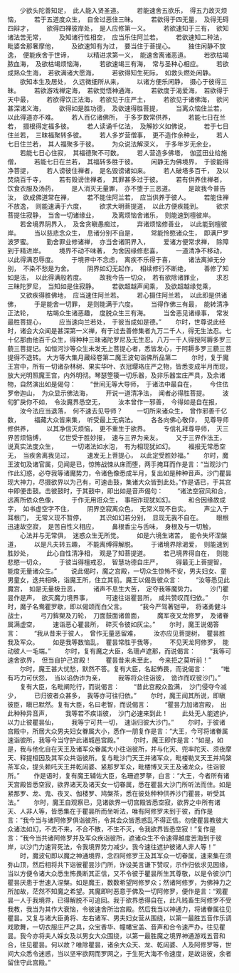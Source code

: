 <!-- { "loadSidebar": true } -->
　　少欲头陀善知足，　此人能入贤圣道。
　　若能速舍五欲乐，　得五力故灭烦恼，
　　若于五道度众生，　自舍过恶住三昧。
　　若欲得于四无量，　及得无碍四辩才，
　　欲得四禅彼岸处，　是人应修第一义。
　　若欲速知于三有，　欲知诸法苦无常，
　　及知诸行性相空，　应当乐住阿兰若。
　　若欲速知二种法，　毗婆舍那奢摩他，
　　及欲速知有为过，　要当住于菩提心。
　　独住闲静不放逸，　便能疾舍于世谛，
　　以精进求第一义，　能速舍离诸恶道。
　　若欲枯竭脓血海，　及欲枯竭烦恼海，
　　若欲速竭三有海，　常与圣种心相应。
　　若欲成熟众生海，　若欲满诸大愿海，
　　若欲得知生死际，　如救头燃处闲静。
　　欲知本生及居处，　久远微细所从来，
　　以诸方便乐闲静，　摄心于彼得三昧。
　　若欲游戏禅定海，　若欲觉悟神通海，
　　若欲度于渴爱海，　若欲得于天中最，
　　若欲得饮正法海，　若欲见于庄严土，
　　若欲见于诸佛海，　欲问甚深诸义海，
　　欲得如是胜功德，　及欲速得胜菩提，
　　当离众恼住兰若，　以此得道亦不难。
　　若人百亿诸佛所，　于多岁数常供养，
　　若能七日在兰若，　摄根得定福多彼。
　　若人读诵千亿法，　及解妙义如佛说，
　　若于七日住兰若，　三昧福聚转多彼。
　　若人多岁营僧事，　更不造作余种业，
　　若人七日住兰若，　其人福聚多于彼。
　　为众说法解深义，　于多年岁无余业，
　　若能七日心住寂，　其福德聚不可数。
　　若人营造多佛塔，　伽蓝田业给施僧，
　　若能七日在兰若，　其福转多胜于彼。
　　闲静无为佛境界，　于彼能得净菩提，
　　若人谤彼住禅者，　是名毁谤诸如来。
　　若人破塔多百千，　及以焚烧百千寺，
　　若有毁谤住禅者，　其罪甚多过于彼。
　　若有供养住禅者，　饮食衣服及汤药，
　　是人消灭无量罪，　亦不堕于三恶道。
　　是故我今普告汝，　欲成佛道常在禅，
　　若不能住阿兰若，　应当供养于彼人。
　　若能住禅不放逸，　则能速满于六度，
　　欲求大明菩提道，　以此方便疾能到。
　　欲求菩提住寂静，　当舍一切诸缘业，
　　及离烦恼舍诸乐，　则能速到檀彼岸。
　　若舍境界阴界入，　及舍贪瞋愚痴过，
　　弃诸烦恼修善业，　以此能到檀彼岸。
　　当以慈悲念众生，　息诸分别不自是，
　　常能怜愍诸众生，　即满尸罗波罗蜜。
　　勤舍罪业修诸禅，　亦当舍诸阴界入，
　　爱诸方便常求禅，　除障到于精进岸。
　　境界不动不味著，　为舍因缘修悲喜，
　　一道清净不移动，　以此得满忍辱度。
　　于境界中不念虑，　离疾不乐得于喜，
　　诸法离掉无分别，　不染不愁是为舍。
　　阴界如幻无起作，　相续修行不断绝，
　　善修了知如是法，　以此得满般若度。
　　故我今告一切众，　若有欲除诸罪业，
　　求忍三昧陀罗尼，　当知如是住寂静。
　　若欲超越声闻乘，　及欲超越缘觉乘，
　　又欲疾得胜佛地，　应当速住阿兰若。
　　若心摄住阿兰若，　以此即是供诸佛，
　　于是能舍一切罪，　是则能满于六度。
　　当得作佛三有最，　能转清净正法轮，
　　枯竭众生诸恶趣，　度脱众生三有海。
　　当舍恶见诸缘事，　常发最胜菩提心，
　　应当速向兰若处，　于彼当成如是德。”
　　尔时，世尊说此经时，诸会大众闻是甚深第一义禅，有于过去善修集者九万二千人，得无生法忍。七十亿那由他百千众生，得种种三昧诸陀罗尼及无生忍。八万一千人得授阿耨多罗三藐三菩提记。如恒河沙等众生未发无上菩提心者，悉皆发心，于阿耨多罗三藐三菩提得不退转。
大方等大集月藏经卷第二魔王波旬诣佛所品第二
　　尔时，复于魔王宫中，所有一切诸杂林树、果实华叶、衣冠璎珞庄严之物，皆悉变成半月而现，放大光明照魔王宫，内外明彻。琴瑟箜篌一切乐器，及非乐器宝庄严具，及余诸物，自然演出如是偈句：
　　“世间无等大导师，　于诸法中最自在，
　　今住佉罗帝迦山，　为众显示佛法海，
　　开说一道清净法，　闻者必得胜菩提。
　　波旬犷戾你不如，　令汝魔界悉空无，
　　汝本曾作一邪善，　今得如是自在报，
　　汝今法应当退落，　何不速去见导师？
　　一切所来诸众生，　曾作邪善千亿数，
　　福藏大众皆来集，　听受最上无病法。
　　各各向佛心敬仰，　见尊导师修供养，
　　以其净信灭烦恼，　更不重生于欲界。
　　专信礼拜尊导师，　灭三界苦烦恼缚，
　　亿世受于胜妙报，　速与三界为亲友。
　　又于三界作法王，　说真实法度众生，
　　一切诸法如水泡，　有为相现犹如幻。
　　福报无常悉空无，　当疾舍离我见过，
　　速发无上菩提心，　以此定受胜妙福。”
　　尔时，魔王波旬及诸官属，见闻是已，惊怖战悚从床而堕，两手掩耳而作是言：“当观沙门作此幻惑，必夺我等诸魔势力，令诸色像悉成半月，复出如是种种音声。沙门瞿昙现大神力，尽摄欲界以为己有，可速击鼓，集诸大众皆到此处。”作是语已，于其宫中即便击鼓。击彼鼓时，于其鼓中，即出如是音声偈句：
　　“诸法空寂风和合，　远离所依众色像，
　　于作无用诳众生，　事相诈现犹如幻。
　　和合因缘故成字，　如书虚空字不住，
　　阴界空寂离众色，　无常义现不自实。
　　声尘入于耳根门，　无常义现不暂停，
　　其识如幻若分别，　显现无我不自在。
　　眼根迅速故空寂，　是苦自性义相应，
　　鼻根香尘与舌味，　身根及与一切触，
　　心法并与无常俱，　迷惑众生无所觉。
　　如是六境生诸苦，　能令失坏涅槃道，
　　以是凡夫转五趣，　不能离缚得解脱。
　　于诸境界除渴爱，　则能速到胜妙处，
　　此心自性清净相，　观是了知菩提道。
　　若己境界得自在，　则能悲愍一切众，
　　于彼当得檀戒忍，　智慧功德自庄严，
　　得最无上菩提智，　能度无量诸众生。”
　　说此偈时，魔之宫殿，一切众生惊怖不安，男夫妇女、童男童女，迭共相唤，诣魔王所，住立其前。魔王以偈告彼众言：
　　“汝等悉见此魔宫，　如是无量极丑恶，
　　诸声不息生大苦，　定夺我等魔势力。
　　沙门瞿昙作是声，　欲灭魔力境界事，
　　可速往诣瞿昙所，　咸共赞叹而归依。”
　　尔时，魔子名鸯瞿罗歇，即以偈颂而白父言。
　　“我今严驾著铠甲，　将诸勇健斗战士，
　　弓刀鉾槊及刀轮，　刀面鼓面诸兽面，
　　魔军夜叉龙修罗，　及诸眷属满虚空，
　　速诣恶心瞿昙所，　碎灭令彼如灰尘。”
　　尔时，魔王说偈答言：
　　“我从昔来于彼人，　曾作无量恶留难，
　　汝亦应见菩提树，　瞿昙胜我及军众。
　　如是我等数恼乱，　瞿昙常胜于我等，
　　不见天龙阿修罗，　能动彼人一毛端。”
　　尔时，复有魔之大臣，名珊卢遮那，而说偈言：
　　“我等可速舍欲界，　但当自护己宫殿！
　　瞿昙昔来未至此，　今来拒之莫听前！”
　　尔时，魔王甚大忧愁，默然不答。复有大臣，名起怖畏，而说偈言：
　　“唯有巧力可伏怨，　当以谄伪诈为亲，
　　我等将众往诣彼，　诡诈而叹彼沙门。”
　　复有大臣，名毗阐陀行，而说偈言：
　　“昔此宫殿众盈满，　沙门侵夺今减少，
　　已归彼者众甚多，　我等亦可往归依。”
　　尔时，魔王闻其所说，即瞋彼臣，瞋已默然。复有大臣，名曰老智，而说偈言：
　　“瞿昙力加诸宫殿，　出此种种异音声，
　　我等若不疾诣彼，　沙门必速来到此！
　　此处无人能遮护，　以力止彼瞿昙仙，
　　我等宁可共一切，　速诣归彼大沙门。”
　　尔时，于彼诸宫殿中，所居大众男夫妇女眷属大小，悉作一朋复作是言：“大王，今可将诸眷属速诣彼所，我等今当守护此诸城邑宫殿。”
　　尔时，魔王即作是言：“如是，如是，我与他化自在天王及诸军众眷属大小往诣彼所，并与化天、兜率陀天、须夜摩天、释提桓因及其军众共诣彼所。复与毗沙门天王并诸军众，毗楼勒叉天王并鸠槃茶军众，提头赖吒天王并乾闼婆、紧那罗军众，毗楼博叉天王及诸龙众，往诣彼所。”
　　作是语时，复有魔王辅佐大臣，名珊遮罗拏，白言：“大王，今者所有诸天宫殿皆悉空寂，欲界诸天及诸天女一切眷属，悉在瞿昙大沙门所听法而住。如是紧那罗、龙、鬼、夜叉、伽楼罗、鸠槃茶，悉在彼处种种供养沙门瞿昙，听受其法。”
　　尔时，魔王自观察已，见诸欲界一切宫殿皆悉空寂，欲界之中所有诸天、人非人等，皆悉集在于瞿昙所而坐听法，唯有阿修罗未到于彼，而作是言：“我今当与诸阿修罗俱诣彼所，令其会众皆悉惑乱不得正信。勿使瞿昙教彼大众诸法如幻，不去不来，不合不散，不生不灭，令我欲界皆悉空寂！”复作是言：“我今当共诸阿修罗并及军众疾诣彼所，遮诸众生不令速得越度苦海到于彼岸，以沙门力速背死法，令我境界势力减少。我今速往遮护彼诸人非人等！”
　　时，魔波旬即以魔之神通境界，念四阿修罗王及其军众一切眷属，速来集在须弥山顶，然后相将共下诣彼瞿昙沙门所，诈设美言谦下赞叹，示作归依求见因缘，当以方便令诸大众悉生怖畏断其正信，又不令彼于瞿昙所生其尊敬，以是令彼沙门瞿昙厌患于世速入涅槃。如是魔王，数数希望阿修罗众；然诸阿修罗，为佛神力之所加故，茫然不知魔之希望。其魔即时恶意于佛及一切阿修罗，便作是言：“观瞿昙一人于我境界，已得解脱不可追回。我于欲界悉得自在，此凡贱畜生阿修罗不受我教，我当为其作大衰恼，令彼速舍所治宫殿。然后我当以神通力，将诸眷属往见瞿昙。又复与诸大臣勇将、左右诸军、男夫妇女营从围绕，以第一最胜五音作乐调戏歌舞，一切衣服庄严之具，众宝香华、幢幡宝盖、音声和合令速严办，往见瞿昙。我今亦将夫人婇女及以男女大众围绕，以第一最胜魔之境界神通游戏五音和合，往见瞿昙。何以故？唯除瞿昙，诸余大众天、龙、乾闼婆、人及阿修罗等，世间大众悉令迷惑，当以坚牢欲网而罗网之，于生死大海不令速度，是故诣彼，余者留住守此宫殿。”
